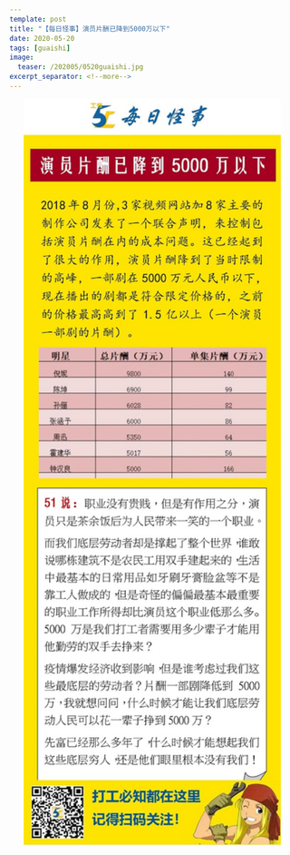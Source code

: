 ```yaml
---
template: post
title: "【每日怪事】演员片酬已降到5000万以下"
date: 2020-05-20
tags: [guaishi]
image:
  teaser: /202005/0520guaishi.jpg
excerpt_separator: <!--more-->
---
```


<div style="text-align:center;color:grey"><img src="/images/202005/0520guaishi.jpg" width="90%"></div><br>

